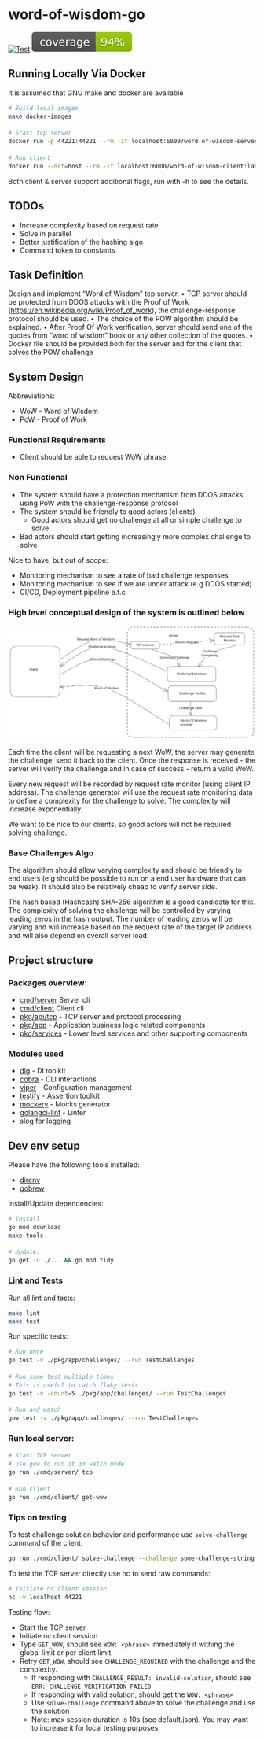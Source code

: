 # word-of-wisdom-go

[![Test](https://github.com/gemyago/word-of-wisdom-go/actions/workflows/run-tests.yml/badge.svg)](https://github.com/gemyago/word-of-wisdom-go/actions/workflows/run-tests.yml)
[![Coverage](https://raw.githubusercontent.com/gemyago/word-of-wisdom-go/test-artifacts/coverage/golang-coverage.svg)](https://htmlpreview.github.io/?https://raw.githubusercontent.com/gemyago/word-of-wisdom-go/test-artifacts/coverage/golang-coverage.html)

## Running Locally Via Docker

It is assumed that GNU make and docker are available

```sh
# Build local images
make docker-images

# Start tcp server
docker run -p 44221:44221 --rm -it localhost:6000/word-of-wisdom-server:latest server tcp

# Run client
docker run --net=host --rm -it localhost:6000/word-of-wisdom-client:latest client get-wow
```

Both client & server support additional flags, run with -h to see the details.

## TODOs

* Increase complexity based on request rate
* Solve in parallel
* Better justification of the hashing algo
* Command token to constants

## Task Definition

Design and implement “Word of Wisdom” tcp server.
 • TCP server should be protected from DDOS attacks with the Proof of Work (https://en.wikipedia.org/wiki/Proof_of_work), the challenge-response protocol should be used.
 • The choice of the POW algorithm should be explained.
 • After Proof Of Work verification, server should send one of the quotes from “word of wisdom” book or any other collection of the quotes.
 • Docker file should be provided both for the server and for the client that solves the POW challenge

## System Design

Abbreviations:
* WoW - Word of Wisdom
* PoW - Proof of Work

### Functional Requirements
* Client should be able to request WoW phrase

### Non Functional
* The system should have a protection mechanism from DDOS attacks using PoW with the challenge-response protocol
* The system should be friendly to good actors (clients)
  * Good actors should get no challenge at all or simple challenge to solve
* Bad actors should start getting increasingly more complex challenge to solve

Nice to have, but out of scope:
- Monitoring mechanism to see a rate of bad challenge responses
- Monitoring mechanism to see if we are under attack (e.g DDOS started)
- CI/CD, Deployment pipeline e.t.c

### High level conceptual design of the system is outlined below
<img src="./doc/wow-high-level.svg">

Each time the client will be requesting a next WoW, the server may generate the challenge, send it back to the client. Once the response is received - the server will verify the challenge and in case of success - return a valid WoW.

Every new request will be recorded by request rate monitor (using client IP address). The challenge generator will use the request rate monitoring data to define a complexity for the challenge to solve. The complexity will increase exponentially.

We want to be nice to our clients, so good actors will not be required solving challenge.

### Base Challenges Algo

The algorithm should allow varying complexity and should be friendly to end users (e.g should be possible to run on a end user hardware that can be weak). It should also be relatively cheap to verify server side.

The hash based (Hashcash) SHA-256 algorithm is a good candidate for this. The complexity of solving the challenge will be controlled by varying leading zeros in the hash output. The number of leading zeros will be varying and will increase based on the request rate of the target IP address and will also depend on overall server load.

## Project structure

### Packages overview:
* [cmd/server](./cmd/server) Server cli
* [cmd/client](./cmd/client) Client cli
* [pkg/api/tcp](./pkg/api/tcp) - TCP server and protocol processing
* [pkg/app](./pkg/app) - Application business logic related components
* [pkg/services](./pkg/services) - Lower level services and other supporting components

### Modules used

* [dig](github.com/uber-go/dig) - DI toolkit
* [cobra](github.com/spf13/cobra) - CLI interactions
* [viper](github.com/spf13/viper) - Configuration management
* [testify](github.com/stretchr/testify) - Assertion toolkit
* [mockery](github.com/vektra/mockery) - Mocks generator
* [golangci-lint](https://golangci-lint.run/) - Linter
* slog for logging

## Dev env setup

Please have the following tools installed: 
* [direnv](https://github.com/direnv/direnv) 
* [gobrew](https://github.com/kevincobain2000/gobrew#install-or-update)

Install/Update dependencies: 
```sh
# Install
go mod download
make tools

# Update:
go get -u ./... && go mod tidy
```

### Lint and Tests

Run all lint and tests:
```bash
make lint
make test
```

Run specific tests:
```bash
# Run once
go test -v ./pkg/app/challenges/ --run TestChallenges

# Run same test multiple times
# This is useful to catch flaky tests
go test -v -count=5 ./pkg/app/challenges/ --run TestChallenges

# Run and watch
gow test -v ./pkg/app/challenges/ --run TestChallenges
```
### Run local server:

```bash
# Start TCP server
# use gow to run it in watch mode
go run ./cmd/server/ tcp

# Run client
go run ./cmd/client/ get-wow
```

### Tips on testing

To test challenge solution behavior and performance use `solve-challenge` command of the client:
```sh
go run ./cmd/client/ solve-challenge --challenge some-challenge-string -c 1
```

To test the TCP server directly use nc to send raw commands:
```sh
# Initiate nc client session
nc -v localhost 44221
```

Testing flow:
* Start the TCP server
* Initiate nc client session
* Type `GET_WOW`, should see `WOW: <phrase>` immediately if withing the global limit or per client limit.
* Retry `GET_WOW`, should see `CHALLENGE_REQUIRED` with the challenge and the complexity.
  * If responding with `CHALLENGE_RESULT: invalid-solution`, should see `ERR: CHALLENGE_VERIFICATION_FAILED`
  * If responding with valid solution, should get the `WOW: <phrase>`
  * Use `solve-challenge` command above to solve the challenge and use the solution
  * Note: max session duration is 10s (see default.json). You may want to increase it for local testing purposes.